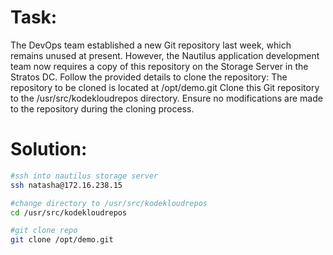 # Task:

The DevOps team established a new Git repository last week, which remains unused at present. However, the Nautilus application development team now requires a copy of this repository on the Storage Server in the Stratos DC. Follow the provided details to clone the repository:
The repository to be cloned is located at /opt/demo.git
Clone this Git repository to the /usr/src/kodekloudrepos directory. Ensure no modifications are made to the repository during the cloning process.

# Solution:

```sh
#ssh into nautilus storage server
ssh natasha@172.16.238.15

#change directory to /usr/src/kodekloudrepos
cd /usr/src/kodekloudrepos

#git clone repo
git clone /opt/demo.git


